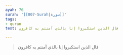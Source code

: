```yaml
---
ayah: 76
surah: '[[007-Surah|سورة]]'
tags:
- quran
text: قال الذين استكبروا إنا بالذي آمنتم به كافرون

---
```

> قال الذين استكبروا إنا بالذي آمنتم به كافرون
